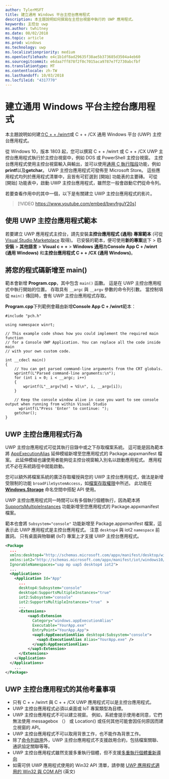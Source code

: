 ```yaml
---
author: TylerMSFT
title: 建立通用 Windows 平台主控台應用程式
description: 本主題說明如何撰寫在主控台視窗中執行的 UWP 應用程式。
keywords: 主控台 uwp
ms.author: twhitney
ms.date: 08/02/2018
ms.topic: article
ms.prod: windows
ms.technology: uwp
ms.localizationpriority: medium
ms.openlocfilehash: e4c1b1df8ad29635f38ae5b373685d3504a4eb60
ms.sourcegitcommit: e6daa7ff878f2f0c7015aca9787e7f2730abcfbf
ms.translationtype: MT
ms.contentlocale: zh-TW
ms.lasthandoff: 10/03/2018
ms.locfileid: "4317770"
---
```

# <a name="create-a-universal-windows-platform-console-app"></a>建立通用 Windows 平台主控台應用程式

本主題說明如何建立[C + + /winrt](/windows/uwp/cpp-and-winrt-apis/intro-to-using-cpp-with-winrt)或 C + + /CX 通用 Windows 平台 (UWP) 主控台應用程式。

從 Windows 10，版本 1803 起，您可以撰寫 C + + /winrt 或 C + + /CX UWP 主控台應用程式執行於主控台視窗中，例如 DOS 或 PowerShell 主控台視窗。 主控台應用程式使用主控台視窗輸入與輸出，並可以使用[通用 C 執行階段](/cpp/c-runtime-library/reference/crt-alphabetical-function-reference)功能，例如**printf**以及**getchar**。 UWP 主控台應用程式可發佈至 Microsoft Store。 這些應用程式均列於應用程式清單中，且皆有可釘選到 \[開始\] 功能表的主要磚。 可從 [開始] 功能表中，啟動 UWP 主控台應用程式，雖然您一般會啟動它們從命令列。

若要查看作用中的其中一個，以下是有關建立 UWP 主控台應用程式的影片。

> [!VIDEO https://www.youtube.com/embed/bwvfrguY20s]

## <a name="use-a-uwp-console-app-template"></a>使用 UWP 主控台應用程式範本 

若要建立 UWP 應用程式主控台，請先安裝**主控台應用程式 (通用) 專案範本** (可從 [Visual Studio Marketplace](https://marketplace.visualstudio.com/items?itemName=AndrewWhitechapelMSFT.ConsoleAppUniversal) 取得)。 已安裝的範本，便可使用**新的專案**底下 > **已安裝** > **其他語言** > **Visual c + +** > **Windows 通用**為**Console App C + /winrt (通用 Windows)** 和**主控台應用程式 C + + /CX (通用 Windows)**。

## <a name="add-your-code-to-main"></a>將您的程式碼新增至 main()

範本會新增 **Program.cpp**，其中包含 `main()` 函數。 這是在 UWP 主控台應用程式中執行開始的位置。 存取具有 `__argc` 與 `__argv` 參數的命令列引數。 當控制項從 `main()` 傳回時，會有 UWP 主控台應用程式存取。

**Program.cpp**下列範例會藉由新增**Console App C + /winrt**範本：

```cppwinrt
#include "pch.h"

using namespace winrt;

// This example code shows how you could implement the required main function
// for a Console UWP Application. You can replace all the code inside main
// with your own custom code.

int __cdecl main()
{
    // You can get parsed command-line arguments from the CRT globals.
    wprintf(L"Parsed command-line arguments:\n");
    for (int i = 0; i < __argc; i++)
    {
        wprintf(L"__argv[%d] = %S\n", i, __argv[i]);
    }

    // Keep the console window alive in case you want to see console output when running from within Visual Studio
      wprintf(L"Press 'Enter' to continue: ");
    getchar();
}
```

## <a name="uwp-console-app-behavior"></a>UWP 主控台應用程式行為

UWP 主控台應用程式可從其執行目錄中或之下存取檔案系統。 這可能是因為範本將 [AppExecutionAlias](https://docs.microsoft.com/uwp/schemas/appxpackage/uapmanifestschema/element-uap5-appexecutionalias) 延伸模組新增至您應用程式的 Package.appxmanifest 檔案。 此延伸模組也讓使用者能夠從主控台視窗輸入別名以啟動應用程式。 應用程式不必在系統路徑中就能啟動。

您可以額外將檔案系統的廣泛存取權授與您的 UWP 主控台應用程式，做法是新增受限制的功能 `broadFileSystemAccess`，如[檔案存取權限](https://docs.microsoft.com/windows/uwp/files/file-access-permissions)中所述。 此功能在 [**Windows.Storage**](https://msdn.microsoft.com/library/windows/apps/BR227346) 命名空間中搭配 API 使用。

UWP 主控台應用程式同一時間可以有多個執行個體執行，因為範本將 [SupportsMultipleInstances](multi-instance-uwp.md) 功能新增至您應用程式的 Package.appxmanifest 檔案。

範本也會將 `Subsystem="console"` 功能新增至 Package.appxmanifest 檔案，這表示此 UWP 應用程式是主控台應用程式。 注意 `desktop4` 與 iot2 `namespace` 前置詞。 只有桌面與物聯網 (IoT) 專案上才支援 UWP 主控台應用程式。

```xml
<Package
  ...
  xmlns:desktop4="http://schemas.microsoft.com/appx/manifest/desktop/windows10/4" 
  xmlns:iot2="http://schemas.microsoft.com/appx/manifest/iot/windows10/2" 
  IgnorableNamespaces="uap mp uap5 desktop4 iot2">
  ...
  <Applications>
    <Application Id="App"
      ...
      desktop4:Subsystem="console" 
      desktop4:SupportsMultipleInstances="true" 
      iot2:Subsystem="console" 
      iot2:SupportsMultipleInstances="true"  >
      ...
      <Extensions>
          <uap5:Extension 
            Category="windows.appExecutionAlias" 
            Executable="YourApp.exe" 
            EntryPoint="YourApp.App">
            <uap5:AppExecutionAlias desktop4:Subsystem="console">
              <uap5:ExecutionAlias Alias="YourApp.exe" />
            </uap5:AppExecutionAlias>
          </uap5:Extension>
      </Extensions>
    </Application>
  </Applications>
    ...
</Package>
```

## <a name="additional-considerations-for-uwp-console-apps"></a>UWP 主控台應用程式的其他考量事項

- 只有 C + + /winrt 與 C + + /CX UWP 應用程式可以是主控台應用程式。
- UWP 主控台應用程式必須以桌面或 IoT 專案類型為目標。
- UWP 主控台應用程式不可以建立視窗。 例如，系統會提示使用者同意，它們無法使用 messagebox （） 或 Location() 或任何其他可能會因任何原因而建立視窗的 API。
- UWP 主控台應用程式不可以取用背景工作，也不能作為背景工作。
- 除了[命令列啟用](https://blogs.windows.com/buildingapps/2017/07/05/command-line-activation-universal-windows-apps/#5YJUzjBoXCL4MhAe.97)外，UWP 主控台應用程式不支援啟用合約，包括檔案關聯、通訊協定關聯等等。
- UWP 主控台應用程式雖然支援多重執行個體，但不支援[多重執行個體重新導向](multi-instance-uwp.md)
- 如需可供 UWP 應用程式使用的 Win32 API 清單，請參閱 [UWP 應用程式適用的 Win32 與 COM API](https://docs.microsoft.com/uwp/win32-and-com/win32-and-com-for-uwp-apps) (英文)